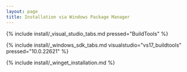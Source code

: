 ```yaml
---
layout: page
title: Installation via Windows Package Manager
---
```


{% include install/_visual_studio_tabs.md pressed="BuildTools"
%}

{% include install/_windows_sdk_tabs.md visualstudio="vs17_buildtools" pressed="10.0.22621"
%}

{% include install/_winget_installation.md %}
